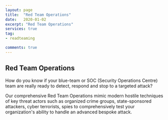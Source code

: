 ```yaml
---
layout: page
title:  "Red Team Operations"
date:   2020-01-02
excerpt: "Red Team Operations"
services: true
tag:
- readteaming

comments: true
---
```


## Red Team Operations
How do you know if your blue-team or SOC (Security Operations Centre) team are really ready to detect, respond and stop to a targeted attack?

Our comprehensive Red Team Operations mimic modern hostile techniques of key threat actors such as organized crime groups, state-sponsored attackers, cyber terrorists, spies to comprehensively test your organization's ability to handle an advanced bespoke attack.
